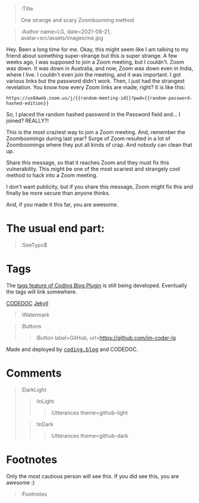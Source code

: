 <!-- > :Hero src=src/assets/images/thumbnails/codedoc-light.png,
>       mode=light

> :Hero src=src/assets/images/thumbnails/codedoc-dark.png,
>       mode=dark -->


> :Title
>
> One strange and scary Zoombooming method

> :Author name=LG,
>         date=2021-08-21,
>         avatar=src/assets/images/me.jpg

Hey. Been a long time for me. Okay, this might seem like I am talking to my friend about something super-strange but this *is* super strange. A few weeks ago, I was supposed to join a Zoom meeting, but I couldn't. Zoom was down. It was down in Australia, and now, Zoom was down even in India, where I live. I couldn't even join the meeting, and it was important. I got various links but the password didn't work. Then, I just had the strangest revelation. You know how every Zoom links are made, right? It is like this:
```output
https://us04web.zoom.us/j/{{random-meeting-id}}?pwd={{random-password-hashed-edition}}
```
So, I placed the random hashed password in the Password field and... I joined? REALLY?!

This is the most craziest way to join a Zoom meeting. And, remember the Zoomboomings during last year? Surge of Zoom resulted in a lot of Zoomboomings where they put all kinds of crap. And nobody can clean that up.

Share this message, so that it reaches Zoom and they must fix this vulnerability. This might be one of the most scariest and strangely cool method to hack into a Zoom meeting.

I don't want publicity, but if you share this message, Zoom might fix this and finally be more secure than anyone thinks.


And, if you made it this far, you are awesome.
# The usual end part:

> :SeeTypo$

# Tags

The [tags feature of Coding Blog Plugin](https://connect-platform.github.io/coding-blog-plugin/tags) is still being developed.  Eventually the tags will link somewhere.

[CODEDOC](:Tag) [Jekyll](:Tag)

> :Watermark

> :Buttons
> > :Button label=GitHub, url=https://github.com/im-coder-lg
>
<!-- > > :Button icon=true, label=code, url=https://gist.github.com/coder-lg/f82b7337ac76ed6d70c2bd8e8dd7600d -->

Made and deployed by [<kbd>coding.blog</kbd>](https://coding.blog/) and CODEDOC.
# Comments

> :DarkLight
> > :InLight
> >
> > > :Utterances theme=github-light
>
> > :InDark
> >
> > > :Utterances theme=github-dark


# Footnotes

Only the most cautious person will see this. If you did see this, you are awesome :)

> :Footnotes
